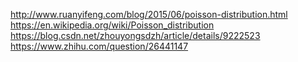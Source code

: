 http://www.ruanyifeng.com/blog/2015/06/poisson-distribution.html
https://en.wikipedia.org/wiki/Poisson_distribution
https://blog.csdn.net/zhouyongsdzh/article/details/9222523
https://www.zhihu.com/question/26441147